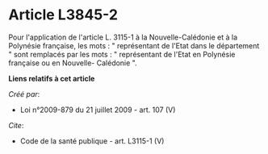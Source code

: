 # Article L3845-2

Pour l'application de l'article L. 3115-1 à la Nouvelle-Calédonie et à la Polynésie française, les mots : " représentant de
l'Etat dans le département " sont remplacés par les mots : " représentant de l'Etat en Polynésie française ou en Nouvelle-
Calédonie ".

**Liens relatifs à cet article**

_Créé par_:

  - Loi n°2009-879 du 21 juillet 2009 - art. 107 (V)

_Cite_:

  - Code de la santé publique - art. L3115-1 (V)
